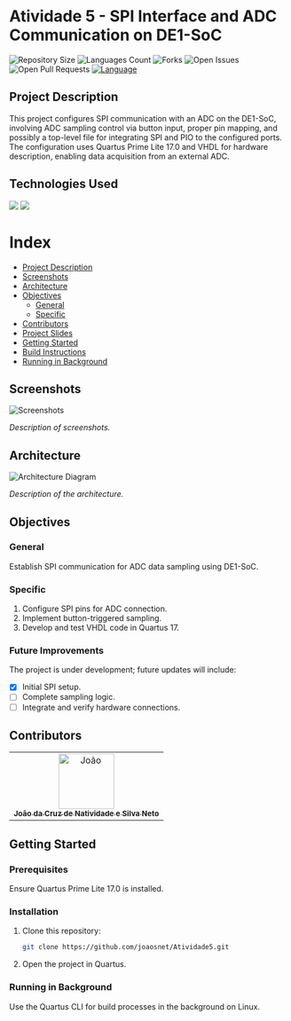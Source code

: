 # Atividade 5 - SPI Interface and ADC Communication on DE1-SoC

![Repository Size](https://img.shields.io/github/repo-size/joaosnet/Atividade5?style=for-the-badge)
![Languages Count](https://img.shields.io/github/languages/count/joaosnet/Atividade5?style=for-the-badge)
![Forks](https://img.shields.io/github/forks/joaosnet/Atividade5?style=for-the-badge)
![Open Issues](https://img.shields.io/github/issues/joaosnet/Atividade5?style=for-the-badge)
![Open Pull Requests](https://img.shields.io/github/issues-pr/joaosnet/Atividade5?style=for-the-badge)
[![Language](https://img.shields.io/badge/lang-en-green.svg)](https://github.com/joaosnet/Atividade5/blob/master/README.md)

## Project Description

This project configures SPI communication with an ADC on the DE1-SoC, involving ADC sampling control via button input, proper pin mapping, and possibly a top-level file for integrating SPI and PIO to the configured ports. The configuration uses Quartus Prime Lite 17.0 and VHDL for hardware description, enabling data acquisition from an external ADC.

## Technologies Used

<img src="https://img.shields.io/badge/VHDL-blue?style=for-the-badge&logo=vhdl&logoColor=white" />
<img src="https://img.shields.io/badge/Quartus%20Prime%20Lite-blue?style=for-the-badge&logo=intel&logoColor=white" />

# Index

- [Project Description](#project-description)
- [Screenshots](#screenshots)
- [Architecture](#architecture)
- [Objectives](#objectives)
    - [General](#general)
    - [Specific](#specific)
- [Contributors](#contributors)
- [Project Slides](#project-slides)
- [Getting Started](#getting-started)
- [Build Instructions](#build-instructions)
- [Running in Background](#running-in-background)

## Screenshots

![Screenshots](path/to/screenshots.png)

_Description of screenshots._

## Architecture

![Architecture Diagram](path/to/architecture.png)

_Description of the architecture._

## Objectives

### General

Establish SPI communication for ADC data sampling using DE1-SoC.

### Specific

1. Configure SPI pins for ADC connection.
2. Implement button-triggered sampling.
3. Develop and test VHDL code in Quartus 17.

### Future Improvements

The project is under development; future updates will include:

- [x] Initial SPI setup.
- [ ] Complete sampling logic.
- [ ] Integrate and verify hardware connections.

## Contributors

<table>
    <tr>
        <td align="center">
            <a href="https://github.com/joaosnet">
                <img src="path/to/avatar.jpg" width="100px;" alt="João"/><br>
                <sub>
                    <b>João da Cruz de Natividade e Silva Neto</b>
                </sub>
            </a>
        </td>
    </tr>
</table>

## Getting Started

### Prerequisites

Ensure Quartus Prime Lite 17.0 is installed.

### Installation

1. Clone this repository:
   ```bash
   git clone https://github.com/joaosnet/Atividade5.git
   ```
2. Open the project in Quartus.

### Running in Background

Use the Quartus CLI for build processes in the background on Linux.
